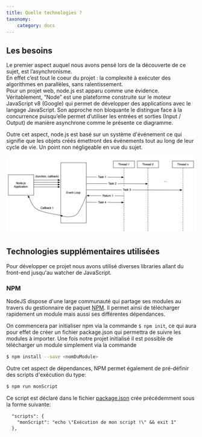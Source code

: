 ```yaml
---
title: Quelle technologies ?
taxonomy:
    category: docs
---
```


## Les besoins
Le premier aspect auquel nous avons pensé lors de la découverte de ce sujet, est l’asynchronisme. <br>
En effet c’est tout le coeur du projet : la complexité à exécuter des algorithmes en parallèles, sans ralentissement.  <br>
Pour un projet web, node.js est apparu comme une évidence. Véritablement, “Node” est une plateforme construite sur le moteur JavaScript v8 (Google) qui permet de développer des applications avec le langage JavaScript.
Son approche non bloquante le distingue face à la concurrence puisqu’elle permet d’utiliser les entrées et sorties (Input / Output) de manière asynchrone comme le présente ce diagramme. <br>


Outre cet aspect, node.js est basé sur un système d'événement ce qui signifie que les objets créés émettront des événements tout au long de leur cycle de vie. Un point non négligeable en vue du sujet.

![](diagram.jpg)



## Technologies supplémentaires utilisées
Pour développer ce projet nous avons utilisé diverses libraries allant du front-end jusqu'au watcher de JavaScript.

### NPM

NodeJS dispose d'une large communauté qui partage ses modules au travers du gestionnaire de paquet [NPM](https://www.npmjs.com/). Il permet ainsi de télécharger rapidement un module mais aussi ses différentes dépendances.

On commencera par initialiser npm via la commande `$ npm init`, ce qui aura pour effet de créer un fichier package.json qui permettra de suivre les modules à importer. Une fois notre projet initialisé il est possible de télécharger un module simplement via la commande 
```bash
$ npm install --save <nomDuModule>
```

Outre cet aspect de dépendances, NPM permet également de pré-définir des scripts d'exécution du type:
```bash
$ npm run monScript
```

Ce script est déclaré dans le fichier [package.json](https://github.com/TPCISIIE/WebLab/blob/master/package.json) crée précédemment sous la forme suivante:
```
  "scripts": {
    "monScript": "echo \"Exécution de mon script !\" && exit 1"
  },
```
